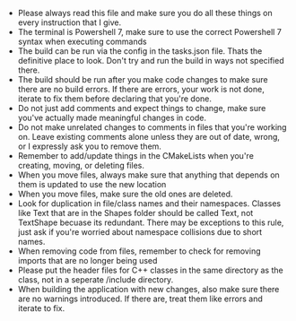 

* Please always read this file and make sure you do all these things on every instruction that I give.
* The terminal is Powershell 7, make sure to use the correct Powershell 7 syntax when executing commands
* The build can be run via the config in the tasks.json file. Thats the definitive place to look. Don't try and run the build in ways not specified there.
* The build should be run after you make code changes to make sure there are no build errors. If there are errors, your work is not done, iterate to fix them before declaring that you're done.
* Do not just add comments and expect things to change, make sure you've actually made meaningful changes in code.
* Do not make unrelated changes to comments in files that you're working on. Leave existing comments alone unless they are out of date, wrong, or I expressly ask you to remove them.
* Remember to add/update things in the CMakeLists when you're creating, moving, or deleting files.
* When you move files, always make sure that anything that depends on them is updated to use the new location
* When you move files, make sure the old ones are deleted.
* Look for duplication in file/class names and their namespaces. Classes like Text that are in the Shapes folder should be called Text, not TextShape becuase its redundant. There may be exceptions to this rule, just ask if you're worried about namespace collisions due to short names.
* When removing code from files, remember to check for removing imports that are no longer being used
* Please put the header files for C++ classes in the same directory as the class, not in a seperate /include directory.
* When building the application with new changes, also make sure there are no warnings introduced. If there are, treat them like errors and iterate to fix.